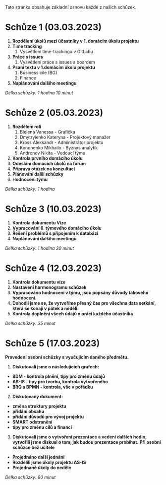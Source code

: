 Tato stránka obsahuje základní osnovu každé z našich schůzek.


# **Schůze 1 (03.03.2023)**

1. **Rozdělení úkolů mezi účastníky v 1. domácím úkolu projektu**  
2. **Time tracking**
   1. Vysvětlení time-trackingu v GitLabu   
3. **Práce s issues**
   1. Vysvětlení práce s issues a boardem  
4. **Psaní textu v 1.domácím úkolu projektu**
   1. Business cíle (BG) 
   2. Finance  
5. **Naplánování dalšího meetingu**

_Délka schůzky: 1 hodina 10 minut_ 

# **Schůze 2 (05.03.2023)**

1. **Rozdělení rolí** 
     1. Bielená Vanessa - Grafička
     2. Dmytryienko Kateryna - Projektový manažer
     3. Kross Aleksandr - Administrátor projektu
     4. Kononenko Mikhailo - Byznys analytik
     5. Andronov Nikita - Vedoucí týmu
2. **Kontrola prvního domácího úkolu**  
3. **Odeslání domácích úkolů na fórum**
4. **Příprava otázek na konzultaci**
5. **Plánování další schůzky**
6. **Hodnoceni týmu**

_Délka schůzky: 1 hodina_ 


# **Schůze 3 (10.03.2023)**

1. **Kontrola dokumentu Víze**
2. **Vypracování 6. týmového domácího úkolu**
3. **Řešení problémů s připojením k databázi**
4. **Naplánování dalšího meetingu**

_Délka schůzky: 1 hodina 30 minut_ 




# **Schůze 4 (12.03.2023)**

1. **Kontrola dokumentu víze** 
2. **Nastavení harmonogramu schůzek**
3. **Vypracováno hodnocení v týmu, jsou popsány důvody takového hodnocení.**
4. **Dohodli jsme se, že vytvoříme přesný čas pro všechna data setkání, která se konají v pátek a neděli.**
5. **Kontrola doplnění všech údajů o práci každého účastníka**

_Délka schůzky: 35 minut_ 







# **Schůze 5 (17.03.2023)**

**Provedení osobní schůzky s vyučujícím daného předmětu.**
1. **Diskutovali jsme o následujících grafech:**
- **BDM - kontrola plnění, tipy pro změnu údajů**
- **AS-IS - tipy pro tvorbu, kontrola vytvořeného**
- **BRQ a BPMN - kontrola, vše v pořádku**
2. **Diskutovaný dokument:**
- **změna struktury projektu**
- **přidání obsahu**
- **přidání důvodů pro vývoj projektu**
- **SMART odstranění**
- **tipy pro změnu cílů a financí**
3. **Diskutovali jsme o vytvoření prezentace a vedení dalších hodin, vytvořili jsme diskusi o tom, jak budou prezentace probíhat.**
**Při osobní schůzce bez učitele**
- **Projednáno další jednání**
- **Rozdělili jsme úkoly projektu AS-IS**
- **Projednané úkoly do neděle**

_Délka schůzky: 80 minut_ 